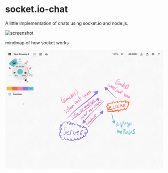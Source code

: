 # socket.io-chat

A little implementation of chats using socket.io and node.js.

![screenshot](https://github.com/maiko750/socket.io-chat/assets/65032735/667f6619-ea6d-40a5-a533-968615035859)

mindmap of how socket works

![Uploading mindmap.PNG…](mindmap.png)

